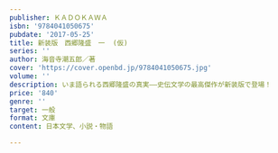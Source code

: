 ```yaml
---
publisher: ＫＡＤＯＫＡＷＡ
isbn: '9784041050675'
pubdate: '2017-05-25'
title: 新装版　西郷隆盛　一  (仮)
series: ''
author: 海音寺潮五郎／著
cover: 'https://cover.openbd.jp/9784041050675.jpg'
volume: ''
description: いま語られる西郷隆盛の真実――史伝文学の最高傑作が新装版で登場！
price: '840'
genre: ''
target: 一般
format: 文庫
content: 日本文学、小説・物語

---
```

